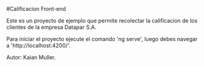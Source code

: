 
#Calificacion Front-end

Este es un proyecto de ejemplo que permite recolectar la calificacion de los clientes de la empresa Datapar S.A.

Para iniciar el proyecto ejecute el comando 'ng serve', luego debes navegar a 'http://localhost:4200/'.

Autor: Kaian Muller.


